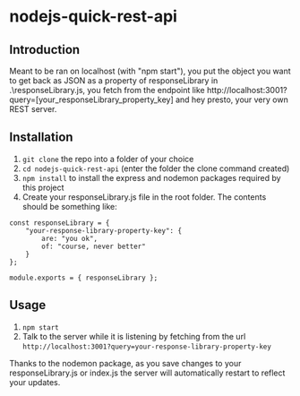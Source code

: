 # nodejs-quick-rest-api

## Introduction
Meant to be ran on localhost (with "npm start"), you put the object you want to get back as JSON as a property of responseLibrary in .\responseLibrary.js, you fetch from the endpoint like http://localhost:3001?query=[your_responseLibrary_property_key] and hey presto, your very own REST server.

## Installation
1. `git clone` the repo into a folder of your choice
2. `cd nodejs-quick-rest-api` (enter the folder the clone command created)
3. `npm install` to install the express and nodemon packages required by this project
4. Create your responseLibrary.js file in the root folder. The contents should be something like:
```
const responseLibrary = {
	"your-response-library-property-key": {
		are: "you ok",
		of: "course, never better"
	}
};

module.exports = { responseLibrary };
```

## Usage
1. `npm start`
2. Talk to the server while it is listening by fetching from the url `http://localhost:3001?query=your-response-library-property-key`

Thanks to the nodemon package, as you save changes to your responseLibrary.js or index.js the server will automatically restart to reflect your updates.

